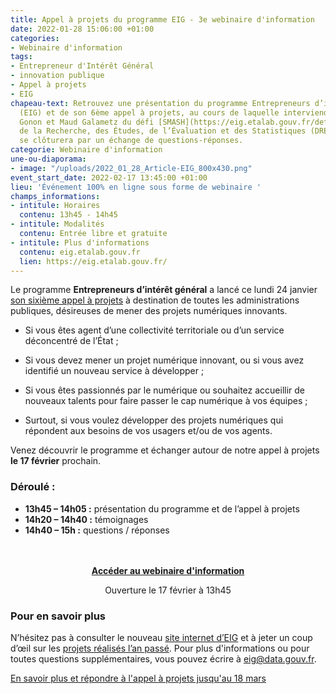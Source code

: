 ```yaml
---
title: Appel à projets du programme EIG - 3e webinaire d'information
date: 2022-01-28 15:06:00 +01:00
categories:
- Webinaire d'information
tags:
- Entrepreneur d'Intérêt Général
- innovation publique
- Appel à projets
- EIG
chapeau-text: Retrouvez une présentation du programme Entrepreneurs d’intérêt général
  (EIG) et de son 6ème appel à projets, au cours de laquelle interviendront Gilles
  Gonon et Maud Galametz du défi [SMASH](https://eig.etalab.gouv.fr/defis/smash/)  (Direction
  de la Recherche, des Études, de l’Évaluation et des Statistiques (DREES)). La session
  se clôturera par un échange de questions-réponses.
categorie: Webinaire d'information
une-ou-diaporama:
- image: "/uploads/2022_01_28_Article-EIG_800x430.png"
event_start_date: 2022-02-17 13:45:00 +01:00
lieu: 'Événement 100% en ligne sous forme de webinaire '
champs_informations:
- intitule: Horaires
  contenu: 13h45 - 14h45
- intitule: Modalités
  contenu: Entrée libre et gratuite
- intitule: Plus d'informations
  contenu: eig.etalab.gouv.fr
  lien: https://eig.etalab.gouv.fr/
---
```


Le programme **Entrepreneurs d’intérêt général** a lancé ce lundi 24 janvier [son sixième appel à projets](https://www.etalab.gouv.fr/agents-publics-soumettez-vos-projets-numeriques-aux-entrepreneurs-dinteret-general-2) à destination de toutes les administrations publiques, désireuses de mener des projets numériques innovants.

* Si vous êtes agent d’une collectivité territoriale ou d’un service déconcentré de l’État ;

* Si vous devez mener un projet numérique innovant, ou si vous avez identifié un nouveau service à développer ;

* Si vous êtes passionnés par le numérique ou souhaitez accueillir de nouveaux talents pour faire passer le cap numérique à vos équipes ;

* Surtout, si vous voulez développer des projets numériques qui répondent aux besoins de vos usagers et/ou de vos agents.

Venez découvrir le programme et échanger autour de notre appel à projets **le 17 février** prochain.

<h3 class="h2">Déroulé :</h3>

* **13h45 – 14h05 :** présentation du programme et de l’appel à projets
* **14h20 – 14h40 :** témoignages
* **14h40 – 15h :** questions / réponses
<br>
<br>
<div align="center"><a href="https://webinaire.numerique.gouv.fr//meeting/signin/4562/creator/1673/hash/71997f21a8f284b441bb67cf8ddcf7c609100ecb" class="button"><b>Accéder au webinaire d'information</b></a><p class="ouverture">Ouverture le 17 février à 13h45</p></div>

<div class="encadre noir"> <h3>Pour en savoir plus</h3> <p>N’hésitez pas à consulter le nouveau <a href="https://eig.etalab.gouv.fr/">site internet d’EIG</a> et à jeter un coup d’œil sur les <a href="https://www.dailymotion.com/playlist/x75m45">projets réalisés l’an passé</a>. Pour plus d'informations ou pour toutes questions supplémentaires, vous pouvez écrire à 
<a href="mailto:eig@data.gouv.fr ">eig@data.gouv.fr</a>.</p> </div>


<div class="lien-important"><p><a href="https://eig.etalab.gouv.fr/participer/administrations/proposer/">En savoir plus et répondre à l'appel à projets jusqu'au 18 mars</a></p></div>

